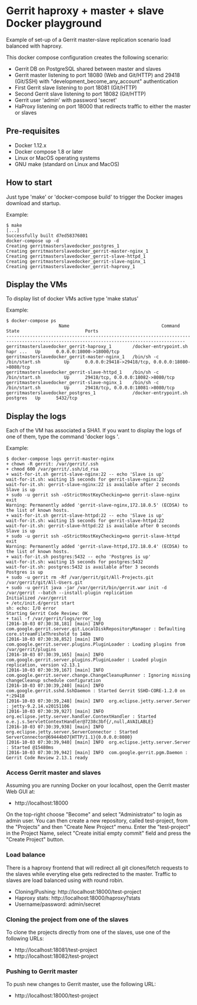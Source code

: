 # Gerrit haproxy + master + slave Docker playground

Example of set-up of a Gerrit master-slave replication scenario load balanced with haproxy.

This docker compose configuration creates the following scenario:
- Gerrit DB on PostgreSQL shared between master and slaves
- Gerrit master listening to port 18080 (Web and Git/HTTP) and 29418 (Git/SSH) with "development_become_any_account" authentication
- First Gerrit slave listening to port 18081 (Git/HTTP) 
- Second Gerrit slave listening to port 18082 (Git/HTTP)
- Gerrit user 'admin' with password 'secret'
- HaProxy listening on port 18000 that redirects traffic to either the master or slaves

## Pre-requisites

- Docker 1.12.x 
- Docker compose 1.8 or later
- Linux or MacOS operating systems
- GNU make (standard on Linux and MacOS)

## How to start

Just type 'make' or 'docker-compose build' to trigger the Docker images download and startup.

Example:
```
$ make
[...]
Successfully built d7ed58376801
docker-compose up -d
Creating gerritmasterslavedocker_postgres_1
Creating gerritmasterslavedocker_gerrit-master-nginx_1
Creating gerritmasterslavedocker_gerrit-slave-httpd_1
Creating gerritmasterslavedocker_gerrit-slave-nginx_1
Creating gerritmasterslavedocker_gerrit-haproxy_1
```

## Display the VMs

To display list of docker VMs active type 'make status'

Example:
```
$ docker-compose ps
                    Name                                   Command               State                         Ports
------------------------------------------------------------------------------------------------------------------------------------------
gerritmasterslavedocker_gerrit-haproxy_1        /docker-entrypoint.sh hapr ...   Up      0.0.0.0:18000->18000/tcp
gerritmasterslavedocker_gerrit-master-nginx_1   /bin/sh -c /bin/start.sh         Up      0.0.0.0:29418->29418/tcp, 0.0.0.0:18080->8080/tcp
gerritmasterslavedocker_gerrit-slave-httpd_1    /bin/sh -c /bin/start.sh         Up      29418/tcp, 0.0.0.0:18082->8080/tcp
gerritmasterslavedocker_gerrit-slave-nginx_1    /bin/sh -c /bin/start.sh         Up      29418/tcp, 0.0.0.0:18081->8080/tcp
gerritmasterslavedocker_postgres_1              /docker-entrypoint.sh postgres   Up      5432/tcp
```

## Display the logs

Each of the VM has associated a SHA1. If you want to display the logs of
one of them, type the command 'docker logs <SHA1>'.

Example:
```
$ docker-compose logs gerrit-master-nginx
+ chown -R gerrit: /var/gerrit/.ssh
+ chmod 600 /var/gerrit/.ssh/id_rsa
+ wait-for-it.sh gerrit-slave-nginx:22 -- echo 'Slave is up'
wait-for-it.sh: waiting 15 seconds for gerrit-slave-nginx:22
wait-for-it.sh: gerrit-slave-nginx:22 is available after 2 seconds
Slave is up
+ sudo -u gerrit ssh -oStrictHostKeyChecking=no gerrit-slave-nginx exit
Warning: Permanently added 'gerrit-slave-nginx,172.18.0.5' (ECDSA) to the list of known hosts.
+ wait-for-it.sh gerrit-slave-httpd:22 -- echo 'Slave is up'
wait-for-it.sh: waiting 15 seconds for gerrit-slave-httpd:22
wait-for-it.sh: gerrit-slave-httpd:22 is available after 0 seconds
Slave is up
+ sudo -u gerrit ssh -oStrictHostKeyChecking=no gerrit-slave-httpd exit
Warning: Permanently added 'gerrit-slave-httpd,172.18.0.4' (ECDSA) to the list of known hosts.
+ wait-for-it.sh postgres:5432 -- echo 'Postgres is up'
wait-for-it.sh: waiting 15 seconds for postgres:5432
wait-for-it.sh: postgres:5432 is available after 3 seconds
Postgres is up
+ sudo -u gerrit rm -Rf /var/gerrit/git/All-Projects.git /var/gerrit/git/All-Users.git
+ sudo -u gerrit java -jar /var/gerrit/bin/gerrit.war init -d /var/gerrit --batch --install-plugin replication
Initialized /var/gerrit
+ /etc/init.d/gerrit start
sh: echo: I/O error
Starting Gerrit Code Review: OK
+ tail -f /var/gerrit/logs/error_log
[2016-10-03 07:30:38,181] [main] INFO  com.google.gerrit.server.git.LocalDiskRepositoryManager : Defaulting core.streamFileThreshold to 148m
[2016-10-03 07:30:38,852] [main] INFO  com.google.gerrit.server.plugins.PluginLoader : Loading plugins from /var/gerrit/plugins
[2016-10-03 07:30:39,165] [main] INFO  com.google.gerrit.server.plugins.PluginLoader : Loaded plugin replication, version v2.13.1
[2016-10-03 07:30:39,167] [main] INFO  com.google.gerrit.server.change.ChangeCleanupRunner : Ignoring missing changeCleanup schedule configuration
[2016-10-03 07:30:39,240] [main] INFO  com.google.gerrit.sshd.SshDaemon : Started Gerrit SSHD-CORE-1.2.0 on *:29418
[2016-10-03 07:30:39,248] [main] INFO  org.eclipse.jetty.server.Server : jetty-9.2.14.v20151106
[2016-10-03 07:30:39,927] [main] INFO  org.eclipse.jetty.server.handler.ContextHandler : Started o.e.j.s.ServletContextHandler@7238c3bf{/,null,AVAILABLE}
[2016-10-03 07:30:39,938] [main] INFO  org.eclipse.jetty.server.ServerConnector : Started ServerConnector@69444b07{HTTP/1.1}{0.0.0.0:8080}
[2016-10-03 07:30:39,940] [main] INFO  org.eclipse.jetty.server.Server : Started @15480ms
[2016-10-03 07:30:39,942] [main] INFO  com.google.gerrit.pgm.Daemon : Gerrit Code Review 2.13.1 ready
```

### Access Gerrit master and slaves

Assuming you are running Docker on your localhost, open the Gerrit master Web GUI at:

- http://localhost:18000

On the top-right choose "Become" and select "Administrator" to login as admin user.
You can then create a new repository, called test-project, from the "Projects" and then "Create New Project" menu.
Enter the "test-project" in the Project Name, select "Create initial empty commit" field and press the "Create Project" button.

### Load balance

There is a haproxy frontend that will redirect all git clones/fetch requests to the slaves while everyting else gets
redirected to the master.  Traffic to slaves are load balanced using with round robin.

- Cloning/Pushing: http://localhost:18000/test-project
- Haproxy stats: http://localhost:18000/haproxy?stats
- Username/password: admin/secret

### Cloning the project from one of the slaves

To clone the projects directly from one of the slaves, use one of the following URLs:

- http://localhost:18081/test-project
- http://localhost:18082/test-project

### Pushing to Gerrit master

To push new changes to Gerrit master, use the following URL:

- http://localhost:18000/test-project

